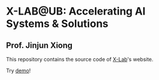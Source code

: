 # X-LAB@UB: Accelerating AI Systems & Solutions
## Prof. Jinjun Xiong
This repository contains the source code of [X-Lab](https://www.xlab-ub.com/)'s website.

Try [demo](https://kiarashs.github.io/XLab/)!
